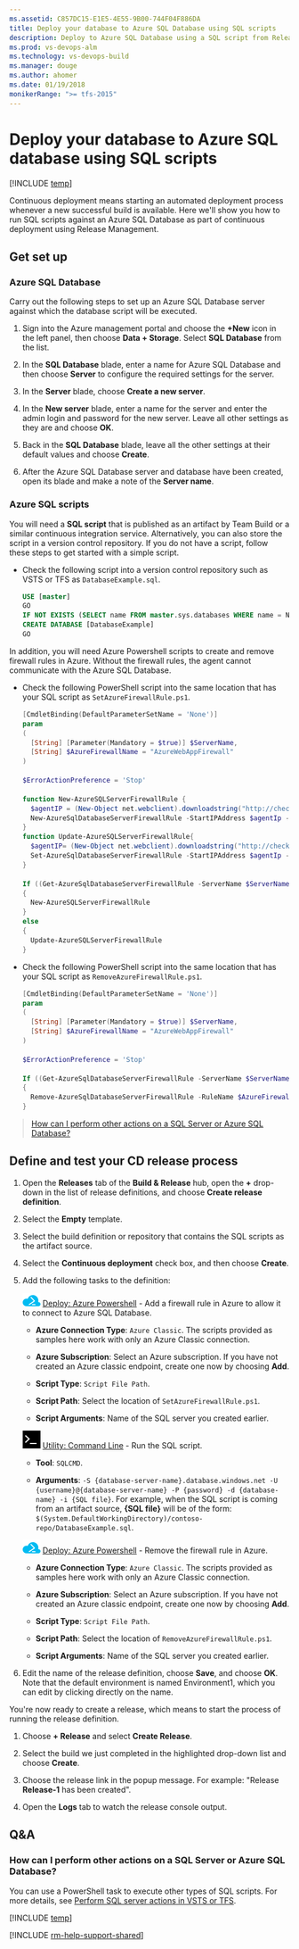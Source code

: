 ```yaml
---
ms.assetid: C857DC15-E1E5-4E55-9B00-744F04F886DA
title: Deploy your database to Azure SQL Database using SQL scripts
description: Deploy to Azure SQL Database using a SQL script from Release Management in VSTS or TFS
ms.prod: vs-devops-alm
ms.technology: vs-devops-build
ms.manager: douge
ms.author: ahomer
ms.date: 01/19/2018
monikerRange: ">= tfs-2015"
---
```



# Deploy your database to Azure SQL database using SQL scripts

[!INCLUDE [temp](../../_shared/version-rm-dev14.md)]

Continuous deployment means starting an automated deployment process whenever a new successful build is available.
Here we'll show you how to run SQL scripts against an Azure SQL Database as part of continuous deployment using Release Management.

## Get set up

### Azure SQL Database

Carry out the following steps to set up an Azure SQL Database server against which
the database script will be executed.

1. Sign into the Azure management portal and choose
   the **+New** icon in the left panel, then choose
   **Data + Storage**. Select **SQL Database** from the
   list.

1. In the **SQL Database** blade, enter a name for
   Azure SQL Database and then
   choose **Server** to configure the required settings
   for the server.

1. In the **Server** blade, choose **Create a new server**.

1. In the **New server** blade, enter a name for the
   server and enter the admin
   login and password for the new server.
   Leave all other settings as they are and choose **OK**.  

1. Back in the **SQL Database** blade, leave all the
   other settings at their default values and choose
   **Create**.

1. After the Azure SQL Database server and database
   have been created, open its blade and make a note
   of the **Server name**.

### Azure SQL scripts

You will need a **SQL script** that is published as an artifact by Team Build or a similar continuous integration service. Alternatively, you can also store the script in a version control repository. If you do not have a script, follow these steps to get started with a simple script.

* Check the following script into a version control repository such as VSTS or TFS as `DatabaseExample.sql`.

  ```sql
  USE [master]
  GO
  IF NOT EXISTS (SELECT name FROM master.sys.databases WHERE name = N'DatabaseExample')
  CREATE DATABASE [DatabaseExample]
  GO
  ```

In addition, you will need Azure Powershell scripts to create and remove firewall rules in Azure. Without the firewall rules, the agent cannot communicate with the Azure SQL Database.

* Check the following PowerShell script into the same location that has your SQL script as `SetAzureFirewallRule.ps1`.

  ```powershell
  [CmdletBinding(DefaultParameterSetName = 'None')]
  param
  (
    [String] [Parameter(Mandatory = $true)] $ServerName,
  	[String] $AzureFirewallName = "AzureWebAppFirewall"
  )

  $ErrorActionPreference = 'Stop'

  function New-AzureSQLServerFirewallRule {
    $agentIP = (New-Object net.webclient).downloadstring("http://checkip.dyndns.com") -replace "[^\d\.]"
    New-AzureSqlDatabaseServerFirewallRule -StartIPAddress $agentIp -EndIPAddress $agentIp -RuleName $AzureFirewallName -ServerName $ServerName
  }
  function Update-AzureSQLServerFirewallRule{
    $agentIP= (New-Object net.webclient).downloadstring("http://checkip.dyndns.com") -replace "[^\d\.]"
    Set-AzureSqlDatabaseServerFirewallRule -StartIPAddress $agentIp -EndIPAddress $agentIp -RuleName $AzureFirewallName -ServerName $ServerName
  }

  If ((Get-AzureSqlDatabaseServerFirewallRule -ServerName $ServerName -RuleName $AzureFirewallName -ErrorAction SilentlyContinue) -eq $null)
  {
    New-AzureSQLServerFirewallRule
  }
  else
  {
    Update-AzureSQLServerFirewallRule
  }
  ```

* Check the following PowerShell script into the same location that has your SQL script as `RemoveAzureFirewallRule.ps1`.

  ```powershell
  [CmdletBinding(DefaultParameterSetName = 'None')]
  param
  (
    [String] [Parameter(Mandatory = $true)] $ServerName,
  	[String] $AzureFirewallName = "AzureWebAppFirewall"
  )

  $ErrorActionPreference = 'Stop'

  If ((Get-AzureSqlDatabaseServerFirewallRule -ServerName $ServerName -RuleName $AzureFirewallName -ErrorAction SilentlyContinue))
  {
    Remove-AzureSqlDatabaseServerFirewallRule -RuleName $AzureFirewallName -ServerName $ServerName
  }
  ```

> [How can I perform other actions on a SQL Server or Azure SQL Database?](sql-server-actions.md)

## Define and test your CD release process

1. Open the **Releases** tab of the **Build &amp; Release** hub, open the **+** drop-down
   in the list of release definitions, and choose **Create release definition**.

1. Select the **Empty** template. 

1. Select the build definition or repository that contains the SQL scripts as the artifact source.

1. Select the **Continuous deployment** check box, and then choose **Create**.

1. Add the following tasks to the definition:

   ![Azure Powershell](../../tasks/deploy/_img/azure-powershell-icon.png) [Deploy: Azure Powershell](../../tasks/deploy/azure-powershell.md) - Add a firewall rule in Azure to allow it to connect to Azure SQL Database.
   
   - **Azure Connection Type**: `Azure Classic`. The scripts provided as samples here work with only an Azure Classic connection.
   
   - **Azure Subscription**: Select an Azure subscription. If you have not created an Azure classic endpoint, create one now by choosing **Add**.
   
   - **Script Type**: `Script File Path`.
   
   - **Script Path**: Select the location of `SetAzureFirewallRule.ps1`.
   
   - **Script Arguments**: Name of the SQL server you created earlier.<p />
   
   ![Command Line](../../tasks/utility/_img/command-line.png) [Utility: Command Line](../../tasks/utility/command-line.md) - Run the SQL script.
   
   - **Tool**: `SQLCMD`.
   
   - **Arguments**: `-S {database-server-name}.database.windows.net -U {username}@{database-server-name} -P {password} -d {database-name} -i {SQL file}`. For example, when the SQL script is coming from an artifact source, **{SQL file}** will be of the form: `$(System.DefaultWorkingDirectory)/contoso-repo/DatabaseExample.sql`.<p />
   
   ![Azure Powershell](../../tasks/deploy/_img/azure-powershell-icon.png) [Deploy: Azure Powershell](../../tasks/deploy/azure-powershell.md) - Remove the firewall rule in Azure.
   
   - **Azure Connection Type**: `Azure Classic`. The scripts provided as samples here work with only an Azure Classic connection.
   
   - **Azure Subscription**: Select an Azure subscription. If you have not created an Azure classic endpoint, create one now by choosing **Add**.
   
   - **Script Type**: `Script File Path`.
   
   - **Script Path**: Select the location of `RemoveAzureFirewallRule.ps1`.
   
   - **Script Arguments**: Name of the SQL server you created earlier.<p />

1. Edit the name of the release definition, choose **Save**, and choose **OK**.
   Note that the default environment is named Environment1, which you can edit by clicking directly on the name.

You're now ready to create a release, which means to start the process of running the release definition.

1. Choose **+ Release** and select **Create Release**.

1. Select the build we just completed in the highlighted drop-down list and choose **Create**.

1. Choose the release link in the popup message. For example: "Release **Release-1** has been created".

1. Open the **Logs** tab to watch the release console output.

## Q&A

<!-- BEGINSECTION class="md-qanda" -->

### How can I perform other actions on a SQL Server or Azure SQL Database?

You can use a PowerShell task to execute other types of SQL scripts.
For more details, see [Perform SQL server actions in VSTS or TFS](sql-server-actions.md).

[!INCLUDE [temp](../../_shared/qa-versions.md)]

<!-- ENDSECTION -->

[!INCLUDE [rm-help-support-shared](../../_shared/rm-help-support-shared.md)]
